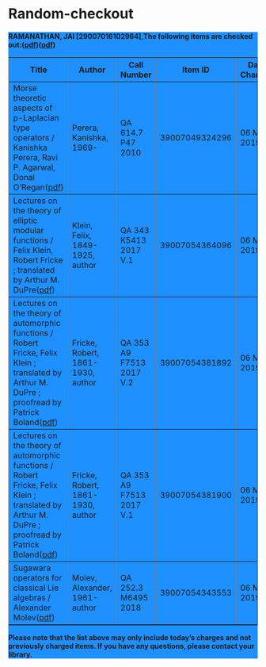 # Random-checkout
<h4 style="background-color:DodgerBlue;">RAMANATHAN, JAI [29007016102964],The following items are checked out:(<a href="https://href.li/?https://drive.google.com/file/d/15iK9zdFbjur7-rvBgdohmoFFr_5JVYkQ/view?usp=sharing" rel="noreferrer">pdf</a>)(<a href="https://href.li/?https://drive.google.com/file/d/1ZhGhRvzdDo5ij-JStmNDxtqEKQfCFAHi/view?usp=sharing" rel="noreferrer">pdf</a>)
<table border="1">
<tbody>
<tr>
<th>Title</th>
<th>Author</th>
<th>Call Number</th>
<th>Item ID</th>
<th>Date Charged</th>
<th>Date Due</th>
</tr>
<tr>
<td>Morse theoretic aspects of p-Laplacian type operators / Kanishka Perera, Ravi P. Agarwal, Donal O’Regan(<a href="https://href.li/?https://mega.nz/#!cHo31I5B!Wra0tlj2zza0ome9eJXjrq5ikZaxKixgfAEvNCPDjKA" rel="noreferrer">pdf</a>)</td>
<td>Perera, Kanishka, 1969-</td>
<td>QA 614.7 P47 2010</td>
<td>39007049324296</td>
<td>06 May 2019</td>
<td>21 May 2019</td>
</tr>
<tr>
<td>Lectures on the theory of elliptic modular functions / Felix Klein, Robert Fricke ; translated by Arthur M. DuPre(<a href="https://href.li/?https://mega.nz/#!Nb4z1A6a!IfwSutwjl5JBjLlJ8l93X4lw93QPVgkxtAF0Jm5EkoQ" rel="noreferrer">pdf</a>)</td>
<td>Klein, Felix, 1849-1925, author</td>
<td>QA 343 K5413 2017 V.1</td>
<td>39007054364096</td>
<td>06 May 2019</td>
<td>21 May 2019</td>
</tr>
<tr>
<td>Lectures on the theory of automorphic functions / Robert Fricke, Felix Klein ; translated by Arthur M. DuPre ; proofread by Patrick Boland(<a href="https://href.li/?https://mega.nz/#!Nagh0AYD!p0ZHl94Z4F7KbLLwzY4_2ctuh3yiqEc0Cj5roHyWENw" rel="noreferrer">pdf</a>)</td>
<td>Fricke, Robert, 1861-1930, author</td>
<td>QA 353 A9 F7513 2017 V.2</td>
<td>39007054381892</td>
<td>06 May 2019</td>
<td>21 May 2019</td>
</tr>
<tr>
<td>Lectures on the theory of automorphic functions / Robert Fricke, Felix Klein ; translated by Arthur M. DuPre ; proofread by Patrick Boland(<a href="https://href.li/?https://mega.nz/#!9f5VDaDZ!DtctKOTbQPKKfB15s24OxlJ5j7S4e6ammP-vd_UoyPk" rel="noreferrer">pdf</a>)</td>
<td>Fricke, Robert, 1861-1930, author</td>
<td>QA 353 A9 F7513 2017 V.1</td>
<td>39007054381900</td>
<td>06 May 2019</td>
<td>21 May 2019</td>
</tr>
<tr>
<td>Sugawara operators for classical Lie algebras / Alexander Molev(<a href="https://href.li/?https://mega.nz/#!VfoVnCjI!bs8z9QiL-9MJ2QHllVjH2nv6ySwMnsnG_lQRE0UmSP4" rel="noreferrer">pdf</a>)</td>
<td>Molev, Alexander, 1961- author</td>
<td>QA 252.3 M6495 2018</td>
<td>39007054343553</td>
<td>06 May 2019</td>
<td>21 May 2019</td>
</tr>
</tbody>
</table>
Please note that the list above may only include today’s charges and not previously charged items. If you have any questions, please contact your library.<h4 style="background-color:DodgerBlue;">
